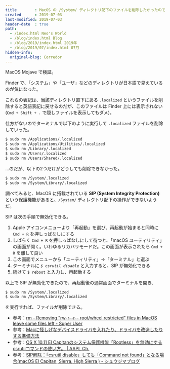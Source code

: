 ```yaml
---
title        : MacOS の /System/ ディレクトリ配下のファイルを削除したかったので SIP を解除した
created      : 2019-07-03
last-modified: 2019-07-03
header-date  : true
path:
  - /index.html Neo's World
  - /blog/index.html Blog
  - /blog/2019/index.html 2019年
  - /blog/2019/07/index.html 07月
hidden-info:
  original-blog: Corredor
---
```


MacOS Mojave で検証。

Finder で、「システム」や「ユーザ」などのディレクトリが日本語で見えているのが気になった。

これらの表記は、当該ディレクトリ直下にある `.localized` というファイルを削除すると英語表記に戻せるのだが、このファイルは Finder 上には表示されない (`Cmd + Shift + .` で隠しファイルを表示してもダメ)。

仕方がないのでターミナルで以下のように実行して `.localized` ファイルを削除していった。

```bash
$ sudo rm /Applications/.localized
$ sudo rm /Applications/Utilities/.localized
$ sudo rm /Library/.localized
$ sudo rm /Users/.localized
$ sudo rm /Users/Shared/.localized
```

…のだが、以下の2つだけがどうしても削除できなかった。

```bash
$ sudo rm /System/.localized
$ sudo rm /System/Library/.localized
```

調べてみると、MacOS に搭載されている __SIP (System Integrity Protection)__ という保護機能があると、`/System/` ディレクトリ配下の操作ができないようだ。

SIP は次の手順で無効化できる。

1. Apple アイコンメニューより「再起動」を選び、再起動が始まると同時に `Cmd + R` を押しっぱなしにする
2. しばらく `Cmd + R` を押しっぱなしにして待つと、「macOS ユーティリティ」の画面が開く。いわゆるリカバリモードだ。この画面が表示されたら `Cmd + R` を離して良い
3. この画面でメニューから「ユーティリティ」→「ターミナル」と選ぶ
4. ターミナルに _`$ csrutil disable`_ と入力すると、SIP が無効化できる
5. 続けて `$ reboot` と入力し、再起動する

以上で SIP が無効化できたので、再起動後の通常画面でターミナルを開き、

```bash
$ sudo rm /System/.localized
$ sudo rm /System/Library/.localized
```

を実行すれば、ファイルが削除できる。

- 参考：[rm - Removing "rw-r--r-- root/wheel restricted" files in MacOS leave some files left - Super User](https://superuser.com/questions/1362025/removing-rw-r-r-root-wheel-restricted-files-in-macos-leave-some-files-left)
- 参考：[Macに怪しげなデバイスドライバを入れたり、ドライバを改造したりする準備方法](https://leico.github.io/TechnicalNote/Mac/csrutil)
- 参考：[OS X 10.11 El Capitanのシステム保護機能「Rootless」を無効にするcsrutilコマンドの使い方。 | AAPL Ch.](https://applech2.com/archives/46435268.html)
- 参考：[SIP解除：「csrutil disable」しても「Command not found」となる場合(macOS El Capitan, Sierra, High Sierra ) - シュウジマブログ](https://www.shujima.work/entry/2017/04/16/171445)
